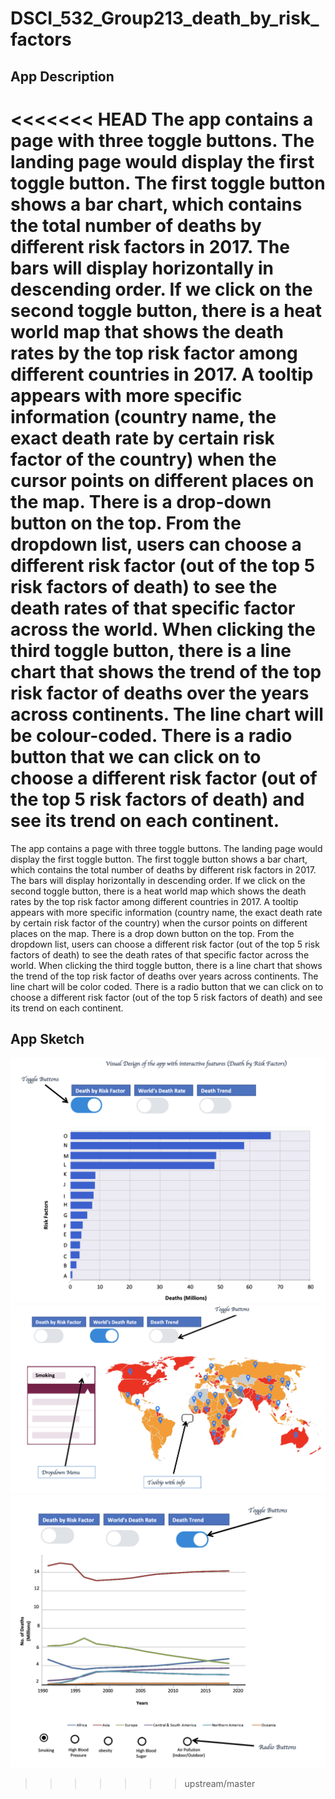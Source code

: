 # DSCI_532_Group213_death_by_risk_factors

## App Description

<<<<<<< HEAD
The app contains a page with three toggle buttons. The landing page would display the first toggle button. The first toggle button shows a bar chart, which contains the total number of deaths by different risk factors in 2017. The bars will display horizontally in descending order. If we click on the second toggle button, there is a heat world map that shows the death rates by the top risk factor among different countries in 2017. A tooltip appears with more specific information (country name, the exact death rate by certain risk factor of the country) when the cursor points on different places on the map. There is a drop-down button on the top. From the dropdown list, users can choose a different risk factor (out of the top 5 risk factors of death) to see the death rates of that specific factor across the world. When clicking the third toggle button, there is a line chart that shows the trend of the top risk factor of deaths over the years across continents. The line chart will be colour-coded. There is a radio button that we can click on to choose a different risk factor (out of the top 5 risk factors of death) and see its trend on each continent.
=======
The app contains a page with three toggle buttons. The landing page would display the first toggle button. The first toggle button shows a bar chart, which contains the total number of deaths by different risk factors in 2017. The bars will display horizontally in descending order.
If we click on the second toggle button, there is a heat world map which shows the death rates by the top risk factor among different countries in 2017. A tooltip appears with more specific information (country name, the exact death rate by certain risk factor of the country) when the cursor points on different places on the map. There is a drop down button on the top. From the dropdown list, users can choose a different risk factor (out of the top 5 risk factors of death) to see the death rates of that specific factor across the world.
When clicking the third toggle button, there is a line chart that shows the trend of the top risk factor of deaths over years across continents. The line chart will be color coded. There is a radio button that we can click on to choose a different risk factor (out of the top 5 risk factors of death) and see its trend on each continent.

## App Sketch
![app_feature1](img/app_feature1.png)
![app_feature2](img/app_feature2.png)
![app_feature3](img/app_feature3.png)
>>>>>>> upstream/master
